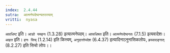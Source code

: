 ```yaml
---
index:  2.4.44
sutra:  आत्मनेपदेष्वन्यतरस्याम्
vritti:  nyasa
---
```


`आवधिष्ट` इति। `आङो यमहनः` (1.3.28) इत्यात्मनेपदम्। `आफधिषत` इति। `आत्मनेपदेष्वनतः` (7.1.5) इत्यवादेशः। `आहत` इति। `हनः सिच्` (1.2.14) इति कित्त्वम्, `अनुदात्तोपदेश` (6.4.37) इत्यादिनाऽनुनासिकलोपः, `ह्रस्वादङ्गात्` (8.2.27) इति सिचो लोपः।।

